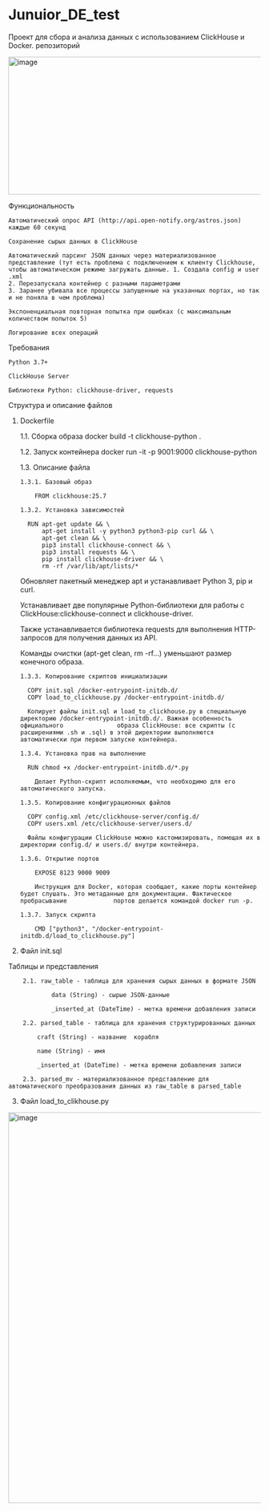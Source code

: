 # Junuior_DE_test
Проект для сбора и анализа данных  с использованием ClickHouse и Docker.
репозиторий

<img width="1396" height="275" alt="image" src="https://github.com/user-attachments/assets/8d30a4ff-5d34-43f6-a1d1-78aa55ff5ee5" />


Функциональность

    Автоматический опрос API (http://api.open-notify.org/astros.json) каждые 60 секунд

    Сохранение сырых данных в ClickHouse

    Автоматический парсинг JSON данных через материализованное представление (тут есть проблема с подключением к клиенту Clickhouse,
    чтобы автоматическом режиме загружать данные. 1. Создала config и user .xml 
    2. Перезапускала контейнер с разными параметрами 
    3. Заранее убивала все процессы запущенные на указанных портах, но так и не поняла в чем проблема)

    Экспоненциальная повторная попытка при ошибках (с максимальным количеством попыток 5)

    Логирование всех операций

Требования

    Python 3.7+

    ClickHouse Server

    Библиотеки Python: clickhouse-driver, requests

 Структура и описание файлов

 1. Dockerfile
    
    1.1. Сборка образа docker build -t clickhouse-python .

    1.2. Запуск контейнера docker run -it -p 9001:9000 clickhouse-python
    
    1.3. Описание файла

        1.3.1. Базовый образ
    
            FROM clickhouse:25.7
    
        1.3.2. Установка зависимостей
    
          RUN apt-get update && \
              apt-get install -y python3 python3-pip curl && \
              apt-get clean && \
              pip3 install clickhouse-connect && \
              pip3 install requests && \
              pip install clickhouse-driver && \
              rm -rf /var/lib/apt/lists/*

    Обновляет пакетный менеджер apt и устанавливает Python 3, pip и curl.

    Устанавливает две популярные Python-библиотеки для работы с ClickHouse:clickhouse-connect и clickhouse-driver.

    Также устанавливается библиотека requests для выполнения HTTP-запросов  для получения данных из API.

    Команды очистки (apt-get clean, rm -rf...) уменьшают размер конечного образа.

        1.3.3. Копирование скриптов инициализации

          COPY init.sql /docker-entrypoint-initdb.d/
          COPY load_to_clickhouse.py /docker-entrypoint-initdb.d/

          Копирует файлы init.sql и load_to_clickhouse.py в специальную директорию /docker-entrypoint-initdb.d/. Важная особенность официального               образа ClickHouse: все скрипты (с расширениями .sh и .sql) в этой директории выполняются автоматически при первом запуске контейнера.
    
        1.3.4. Установка прав на выполнение

          RUN chmod +x /docker-entrypoint-initdb.d/*.py

            Делает Python-скрипт исполняемым, что необходимо для его автоматического запуска.
    
        1.3.5. Копирование конфигурационных файлов

          COPY config.xml /etc/clickhouse-server/config.d/
          COPY users.xml /etc/clickhouse-server/users.d/

          Файлы конфигурации ClickHouse можно кастомизировать, помещая их в директории config.d/ и users.d/ внутри контейнера.

        1.3.6. Открытие портов

            EXPOSE 8123 9000 9009

            Инструкция для Docker, которая сообщает, какие порты контейнер будет слушать. Это метаданные для документации. Фактическое пробрасывание             портов делается командой docker run -p.

        1.3.7. Запуск скрипта 

            CMD ["python3", "/docker-entrypoint-initdb.d/load_to_clickhouse.py"]

3. Файл init.sql

  Таблицы и представления

        2.1. raw_table - таблица для хранения сырых данных в формате JSON

                data (String) - сырые JSON-данные

                _inserted_at (DateTime) - метка времени добавления записи

        2.2. parsed_table - таблица для хранения структурированных данных

            craft (String) - название  корабля

            name (String) - имя 

            _inserted_at (DateTime) - метка времени добавления записи

        2.3. parsed_mv - материализованное представление для автоматического преобразования данных из raw_table в parsed_table


3. Файл load_to_clikhouse.py
   
 <img width="2129" height="780" alt="image" src="https://github.com/user-attachments/assets/5ef1608f-1b6a-43b5-8086-1f7355953f91" />

